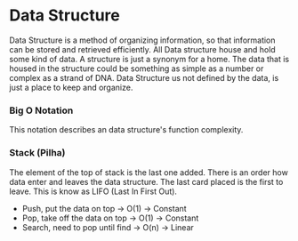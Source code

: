 # Data Structure
Data Structure is a method of organizing information, so that information can be stored and retrieved efficiently.
All Data structure house and hold some kind of data. A structure is just a synonym for a home. The data that is housed in the structure could be something as simple as a number or complex as a strand of DNA.
Data Structure us not defined by the data, is just a place to keep and organize.

### Big O Notation
This notation describes an data structure's function complexity. 


### Stack (Pilha)
The element of the top of stack is the last one added. There is an order how data enter and leaves the data structure. The last card placed is the first to leave. This is know as LIFO (Last In First Out).

 - Push, put the data on top      -> O(1) -> Constant
 - Pop, take off the data on top  -> O(1) -> Constant
 - Search, need to pop until find -> O(n) -> Linear
